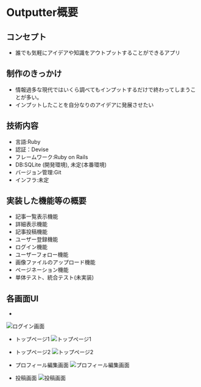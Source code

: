 # Outputter概要

## コンセプト
- 誰でも気軽にアイデアや知識をアウトプットすることができるアプリ

## 制作のきっかけ
- 情報過多な現代ではいくら調べてもインプットするだけで終わってしまうことが多い。
- インプットしたことを自分なりのアイデアに発展させたい

## 技術内容
- 言語:Ruby
- 認証：Devise
- フレームワーク:Ruby on Rails
- DB:SQLite (開発環境), 未定(本番環境)
- バージョン管理:Git
- インフラ:未定

## 実装した機能等の概要
- 記事一覧表示機能
- 詳細表示機能
- 記事投稿機能
- ユーザー登録機能
- ログイン機能
- ユーザーフォロー機能
- 画像ファイルのアップロード機能
- ページネーション機能
- 単体テスト、統合テスト(未実装)

## 各画面UI

- 
![ログイン画面](https://user-images.githubusercontent.com/62749663/118425960-4711cb00-b705-11eb-8c34-58228e3c912a.png)

- トップページ1
![トップページ1](https://user-images.githubusercontent.com/62749663/118425947-3f522680-b705-11eb-86ae-ab44930b21e3.png)

- トップページ2
![トップページ2](https://user-images.githubusercontent.com/62749663/118425976-50029c80-b705-11eb-975f-1e27d5a6d370.png)

- プロフィール編集画面
![プロフィール編集画面](https://user-images.githubusercontent.com/62749663/118425967-4a0cbb80-b705-11eb-9eef-31787294390a.png)

- 投稿画面
![投稿画面](https://user-images.githubusercontent.com/62749663/118425970-4c6f1580-b705-11eb-90b6-9279b5243aff.png)
